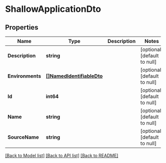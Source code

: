 # ShallowApplicationDto

## Properties
Name | Type | Description | Notes
------------ | ------------- | ------------- | -------------
**Description** | **string** |  | [optional] [default to null]
**Environments** | [**[]NamedIdentifiableDto**](NamedIdentifiableDto.md) |  | [optional] [default to null]
**Id** | **int64** |  | [optional] [default to null]
**Name** | **string** |  | [optional] [default to null]
**SourceName** | **string** |  | [optional] [default to null]

[[Back to Model list]](../README.md#documentation-for-models) [[Back to API list]](../README.md#documentation-for-api-endpoints) [[Back to README]](../README.md)


